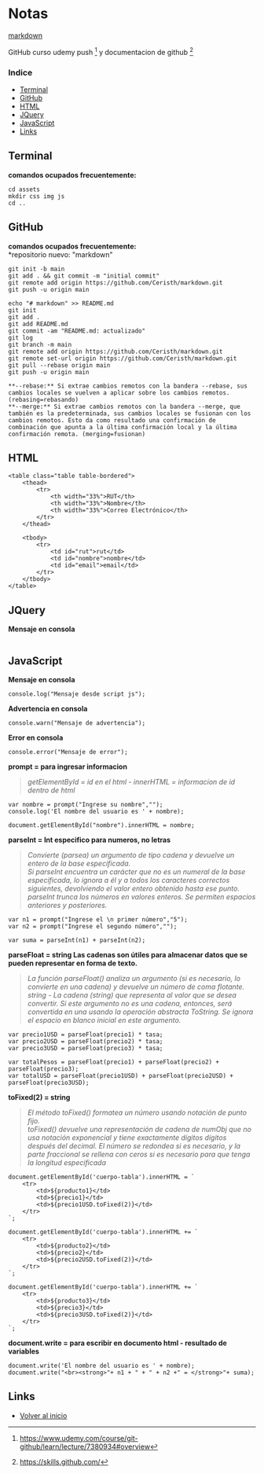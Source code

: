 # Notas
[markdown](https://joedicastro.com/pages/markdown.html)

GitHub curso udemy push [^fernando_herrera] y documentacion de github [^skills_github]

### Indice
+ [Terminal](#Terminal)  
+ [GitHub](#GitHub)  
+ [HTML](#HTML)  
+ [JQuery](#JQuery)  
+ [JavaScript](#JavaScript)  
+ [Links](#Links)  

## Terminal    

**comandos ocupados frecuentemente:** 
~~~ 
cd assets
mkdir css img js
cd ..
~~~

## GitHub    

**comandos ocupados frecuentemente:**  
*repositorio nuevo: "markdown"
~~~
git init -b main
git add . && git commit -m "initial commit"
git remote add origin https://github.com/Ceristh/markdown.git
git push -u origin main
~~~
~~~
echo "# markdown" >> README.md
git init
git add .
git add README.md
git commit -am "README.md: actualizado"
git log
git branch -m main
git remote add origin https://github.com/Ceristh/markdown.git
git remote set-url origin https://github.com/Ceristh/markdown.git
git pull --rebase origin main
git push -u origin main

**--rebase:** Si extrae cambios remotos con la bandera --rebase, sus cambios locales se vuelven a aplicar sobre los cambios remotos. (rebasing=rebasando)
**--merge:** Si extrae cambios remotos con la bandera --merge, que también es la predeterminada, sus cambios locales se fusionan con los cambios remotos. Esto da como resultado una confirmación de combinación que apunta a la última confirmación local y la última confirmación remota. (merging=fusionan)
~~~

## HTML  

~~~
<table class="table table-bordered">
    <thead>
        <tr>
            <th width="33%">RUT</th>
            <th width="33%">Nombre</th>
            <th width="33%">Correo Electrónico</th>
        </tr>
    </thead>

    <tbody>
        <tr>
            <td id="rut">rut</td>
            <td id="nombre">nombre</td>
            <td id="email">email</td>
        </tr>
    </tbody>
</table>
~~~

## JQuery  

**Mensaje en consola**  
~~~

~~~

## JavaScript  

**Mensaje en consola**  
~~~
console.log("Mensaje desde script js");
~~~
**Advertencia en consola**  
~~~
console.warn("Mensaje de advertencia");
~~~
**Error en consola**  
~~~
console.error("Mensaje de error");
~~~
**prompt = para ingresar informacion**  
>*getElementById = id en el html - innerHTML = informacion de id dentro de html*
~~~
var nombre = prompt("Ingrese su nombre","");
console.log('El nombre del usuario es ' + nombre);

document.getElementById("nombre").innerHTML = nombre;
~~~
**parseInt = Int especifico para numeros, no letras**  
>*Convierte (parsea) un argumento de tipo cadena y devuelve un entero de la base especificada.*  
>*Si parseInt encuentra un carácter que no es un numeral de la base especificada, lo ignora a él y a todos los caracteres correctos siguientes, devolviendo el valor entero obtenido hasta ese punto. parseInt trunca los números en valores enteros. Se permiten espacios anteriores y posteriores.*  
~~~
var n1 = prompt("Ingrese el \n primer número","5");
var n2 = prompt("Ingrese el segundo número","");

var suma = parseInt(n1) + parseInt(n2);
~~~
**parseFloat = string Las cadenas son útiles para almacenar datos que se pueden representar en forma de texto.**  
>*La función parseFloat() analiza un argumento (si es necesario, lo convierte en una cadena) y devuelve un número de coma flotante.*  
>*string - La cadena (string) que representa al valor que se desea convertir. Si este argumento no es una cadena, entonces, será convertida en una usando la operación abstracta ToString. Se ignora el espacio en blanco inicial en este argumento.*  
~~~
var precio1USD = parseFloat(precio1) * tasa;
var precio2USD = parseFloat(precio2) * tasa;
var precio3USD = parseFloat(precio3) * tasa;

var totalPesos = parseFloat(precio1) + parseFloat(precio2) + parseFloat(precio3);
var totalUSD = parseFloat(precio1USD) + parseFloat(precio2USD) + parseFloat(precio3USD);
~~~
**toFixed(2) = string**  
>*El método toFixed() formatea un número usando notación de punto fijo.*  
>*toFixed() devuelve una representación de cadena de numObj que no usa notación exponencial y tiene exactamente dígitos dígitos después del decimal. El número se redondea si es necesario, y la parte fraccional se rellena con ceros si es necesario para que tenga la longitud especificada*  
~~~
document.getElementById('cuerpo-tabla').innerHTML = `
    <tr>
        <td>${producto1}</td>
        <td>${precio1}</td>
        <td>${precio1USD.toFixed(2)}</td>
    </tr>
`;

document.getElementById('cuerpo-tabla').innerHTML += `
    <tr>
        <td>${producto2}</td>
        <td>${precio2}</td>
        <td>${precio2USD.toFixed(2)}</td>
    </tr>
`;

document.getElementById('cuerpo-tabla').innerHTML += `
    <tr>
        <td>${producto3}</td>
        <td>${precio3}</td>
        <td>${precio3USD.toFixed(2)}</td>
    </tr>
`;
~~~
**document.write = para escribir en documento html - resultado de variables**  
~~~
document.write('El nombre del usuario es ' + nombre);
document.write("<br><strong>"+ n1 + " + " + n2 +" = </strong>"+ suma);
~~~

## Links  
+ [Volver al inicio](#Notas)  


[^fernando_herrera]: https://www.udemy.com/course/git-github/learn/lecture/7380934#overview  
[^skills_github]: https://skills.github.com/   
